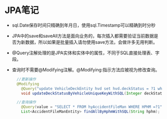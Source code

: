 # JPA笔记

* sql.Date保存时间只精确到年月日，使用sql.Timestamp可以精确到时分秒

* JPA中的save和saveAll方法是面向业务的，每次插入都需要验证当前数据是否为新数据，所以如果是批量插入请勿使用save方法，会做许多无用判断。

* @Query注解处理的是JPA实体和实体中的属性，不同于SQL直接处理表、字段。

* 查询时不需要@Modifying注解。@Modifying:指示方法应被视为修改查询。

  ``` java
  	//更新操作
  	@Modifying
      @Query("update VehicleDeckEntity hvd set hvd.deckStatus = ?1 where hvd.vehicleUniqueKey = ?2")
      void updateDeckStatusByVehicleUniqueKeyWithSQL(Integer deckStatus, String vehicleUniqueKey);

  	//查询操作
      @Query(value = "SELECT * FROM hyAccidentFileMan WHERE HPHM =?1", nativeQuery = true)
      List<AccidentFileManEntity> findAllByHphmWithSQL(String hphm);
  ```

  ​


